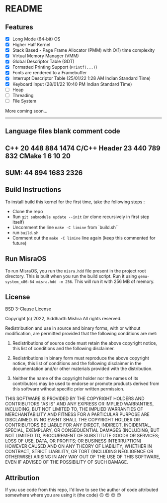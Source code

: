 # README

## Features
- [x] Long Mode (64-bit) OS
- [x] Higher Half Kernel
- [x] Stack Based - Page Frame Allocator (PMM) with O(1) time complexity
- [x] Virtual Memory Manager (VMM)
- [x] Global Descriptor Table (GDT)
- [x] Formatted Printing Support (`Printf(...)`)
- [x] Fonts are rendered to a Framebuffer
- [x] Interrupt Descriptor Table (25/01/22 1:28 AM Indian Standard Time)
- [x] Keyboard Input (28/01/22 10:40 PM Indian Standard Time)
- [ ] Heap
- [ ] Threading
- [ ] File System

More coming soon...

-------------------------------------------------------------------------------
Language                     files          blank        comment           code
-------------------------------------------------------------------------------
C++                             20            448            884           1474
C/C++ Header                    23            440            789            832
CMake                            1              6             10             20
-------------------------------------------------------------------------------
SUM:                            44            894           1683           2326
-------------------------------------------------------------------------------


## Build Instructions
To install build this kernel for the first time, take the following steps : 
- Clone the repo
- Run `git submodule update --init` (or clone recursively in first step itself)
- Uncomment the line `make -C limine` from `build.sh``
- run `build.sh`
- Comment out the `make -C limine` line again (keep this commented for future)

## Run MisraOS
To run MisraOS, you run the `misra.hdd` file present in the project root directory. This is built when you run the build script. Run it using
`qemu-system_x86-64 misra.hdd -m 256`. This will run it with 256 MB of memory.

## License

BSD 3-Clause License

Copyright (c) 2022, Siddharth Mishra
All rights reserved.

Redistribution and use in source and binary forms, with or without
modification, are permitted provided that the following conditions are met:

1. Redistributions of source code must retain the above copyright notice, this
   list of conditions and the following disclaimer.

2. Redistributions in binary form must reproduce the above copyright notice,
   this list of conditions and the following disclaimer in the documentation
   and/or other materials provided with the distribution.

3. Neither the name of the copyright holder nor the names of its
   contributors may be used to endorse or promote products derived from
   this software without specific prior written permission.

THIS SOFTWARE IS PROVIDED BY THE COPYRIGHT HOLDERS AND CONTRIBUTORS "AS IS"
AND ANY EXPRESS OR IMPLIED WARRANTIES, INCLUDING, BUT NOT LIMITED TO, THE
IMPLIED WARRANTIES OF MERCHANTABILITY AND FITNESS FOR A PARTICULAR PURPOSE ARE
DISCLAIMED. IN NO EVENT SHALL THE COPYRIGHT HOLDER OR CONTRIBUTORS BE LIABLE
FOR ANY DIRECT, INDIRECT, INCIDENTAL, SPECIAL, EXEMPLARY, OR CONSEQUENTIAL
DAMAGES (INCLUDING, BUT NOT LIMITED TO, PROCUREMENT OF SUBSTITUTE GOODS OR
SERVICES; LOSS OF USE, DATA, OR PROFITS; OR BUSINESS INTERRUPTION) HOWEVER
CAUSED AND ON ANY THEORY OF LIABILITY, WHETHER IN CONTRACT, STRICT LIABILITY,
OR TORT (INCLUDING NEGLIGENCE OR OTHERWISE) ARISING IN ANY WAY OUT OF THE USE
OF THIS SOFTWARE, EVEN IF ADVISED OF THE POSSIBILITY OF SUCH DAMAGE.

## Attribution
If you use code from this repo, I'd love to see the author of code attributed
somewhere where you are using it (the code) 🙃 😍 😌 😙

